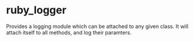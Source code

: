 # ruby_logger
Provides a logging module which can be attached to any given class. It will attach itself to all methods, and log their paramters.
